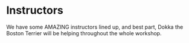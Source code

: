 # Instructors

We have some AMAZING instructors lined up, and best part, Dokka the Boston Terrier will be helping throughout the whole workshop.
